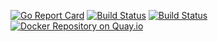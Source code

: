 [![Go Report Card](https://goreportcard.com/badge/github.com/readhelper/beedemo)](https://goreportcard.com/report/github.com/readhelper/beedemo)
[![Build Status](https://travis-ci.org/readhelper/beedemo.svg?branch=master)](https://travis-ci.org/readhelper/beedemo)
[![Build Status](https://semaphoreci.com/api/v1/readhelper/beedemo/branches/master/shields_badge.svg)](https://semaphoreci.com/readhelper/beedemo)
[![Docker Repository on Quay.io](https://quay.io/repository/readhelper/beedemo-git/status "Docker Repository on Quay.io")](https://quay.io/repository/readhelper/beedemo-git)
